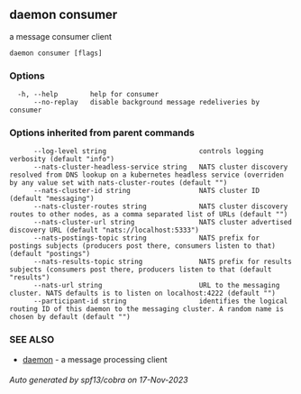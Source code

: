 ## daemon consumer

a message consumer client

```
daemon consumer [flags]
```

### Options

```
  -h, --help        help for consumer
      --no-replay   disable background message redeliveries by consumer
```

### Options inherited from parent commands

```
      --log-level string                       controls logging verbosity (default "info")
      --nats-cluster-headless-service string   NATS cluster discovery resolved from DNS lookup on a kubernetes headless service (overriden by any value set with nats-cluster-routes (default "")
      --nats-cluster-id string                 NATS cluster ID (default "messaging")
      --nats-cluster-routes string             NATS cluster discovery routes to other nodes, as a comma separated list of URLs (default "")
      --nats-cluster-url string                NATS cluster advertised discovery URL (default "nats://localhost:5333")
      --nats-postings-topic string             NATS prefix for postings subjects (producers post there, consumers listen to that) (default "postings")
      --nats-results-topic string              NATS prefix for results subjects (consumers post there, producers listen to that (default "results")
      --nats-url string                        URL to the messaging cluster. NATS defaults is to listen on localhost:4222 (default "")
      --participant-id string                  identifies the logical routing ID of this daemon to the messaging cluster. A random name is chosen by default (default "")
```

### SEE ALSO

* [daemon](daemon.md)	 - a message processing client

###### Auto generated by spf13/cobra on 17-Nov-2023

